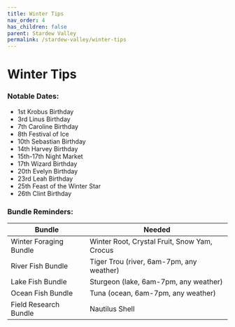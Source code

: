 ```yaml
---
title: Winter Tips
nav_order: 4
has_children: false
parent: Stardew Valley
permalink: /stardew-valley/winter-tips
---
```

# Winter Tips

### Notable Dates:
- 1st Krobus Birthday
- 3rd Linus Birthday
- 7th Caroline Birthday
- 8th Festival of Ice
- 10th Sebastian Birthday
- 14th Harvey Birthday
- 15th-17th Night Market
- 17th Wizard Birthday
- 20th Evelyn Birthday
- 23rd Leah Birthday
- 25th Feast of the Winter Star
- 26th Clint Birthday

### Bundle Reminders:

| Bundle | Needed |
|-|-|
| Winter Foraging Bundle | Winter Root, Crystal Fruit, Snow Yam, Crocus |
| River Fish Bundle | Tiger Trou (river, 6am-7pm, any weather) |
| Lake Fish Bundle | Sturgeon (lake, 6am-7pm, any weather) |
| Ocean Fish Bundle | Tuna (ocean, 6am-7pm, any weather) |
| Field Research Bundle | Nautilus Shell |